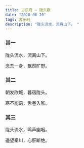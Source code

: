 ```yaml
---
title: 古乐府 — 陇头歌
date: "2018-06-20"
tags: 古乐府
description: "陇头流水，流离山下。 "
---
```


### 其一

陇头流水，流离山下。

念吾一身，飘然旷野。

### 其二

朝发欣城，暮宿陇头。

寒不能语，舌卷入喉。

### 其三

陇头流水，鸣声幽咽。

遥望秦川，心肝断绝。